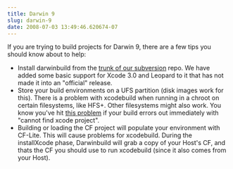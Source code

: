 ```yaml
---
title: Darwin 9
slug: darwin-9
date: 2008-07-03 13:49:46.620674-07
---
```


If you are trying to build projects for Darwin 9, there are a few tips you should know about to help:

* Install darwinbuild from the [trunk of our subversion](https://darwinbuild.macosforge.org/trac/wiki#DownloadSource "subversion trunk") repo. We have added some basic support for Xcode 3.0 and Leopard to it that has not made it into an "official" release.
* Store your build environments on a UFS partition (disk images work for this). There is a problem with xcodebuild when running in a chroot on certain filesystems, like HFS+. Other filesystems might also work. You know you've hit [this problem](https://darwinbuild.macosforge.org/trac/ticket/1 "ticket #1") if your build errors out immediately with "cannot find xcode project".
* Building or loading the CF project will populate your environment with CF-Lite. This will cause problems for xcodebuild. During the installXcode phase, Darwinbuild will grab a copy of your Host's CF, and thats the CF you should use to run xcodebuild (since it also comes from your Host).
